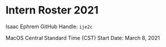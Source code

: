 # Intern Roster 2021

Isaac Ephrem
GitHub Handle: `ije2c`

MacOS
Central Standard Time (CST)
Start Date: March 8, 2021
